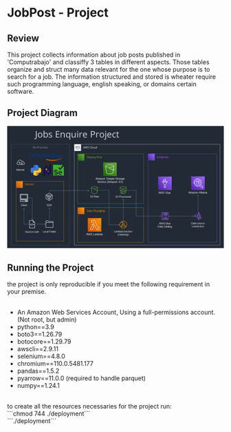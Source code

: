 # JobPost - Project

## Review
This project collects information about job posts published in 'Computrabajo' and classiffy 3 tables in different aspects.
Those tables organize and struct many data relevant for the one whose purpose is to search for a job. The information structured
and stored is wheater require such programming language, english speaking, or domains certain software.

## Project Diagram
![ProjectaDiagram](./diagrams/diagram4.png "ProjectaDiagram")

## Running the Project
the project is only reproducible if you meet the following requirement in your premise.<br>
<br>
- An Amazon Web Services Account, Using a full-permissions account. (Not root, but admin)
- python==3.9
- boto3==1.26.79
- botocore==1.29.79
- awscli==2.9.11
- selenium==4.8.0
- chromium==110.0.5481.177
- pandas==1.5.2
- pyarrow==11.0.0 (required to handle parquet)
- numpy==1.24.1
<br>
to create all the resources necessaries for the project run:<br>
    ```chmod 744 ./deployment```<br>
    ```./deployment```<br>
